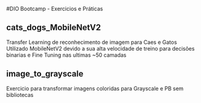 #DIO Bootcamp - Exercicios e Práticas

## cats_dogs_MobileNetV2
Transfer Learning de reconhecimento de imagem para Caes e Gatos  Utilizado MobileNetV2 devido a sua alta velocidade de treino para decisões binarias e Fine Tuning nas ultimas ~50 camadas

## image_to_grayscale
Exercicio para transformar imagens coloridas para Grayscale e PB sem bibliotecas
